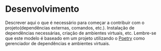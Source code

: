 # Desenvolvimento

 Descrever aqui o que é necessário para começar a contribuir com o projeto(dependências externas, comandos, etc.). Instalação de dependências necessárias, criação de ambientes virtuais, etc. Lembre-se que este modelo é baseado em um projeto utilizando o [Poetry](https://python-poetry.org/) como gerenciador de dependências e ambientes virtuais.